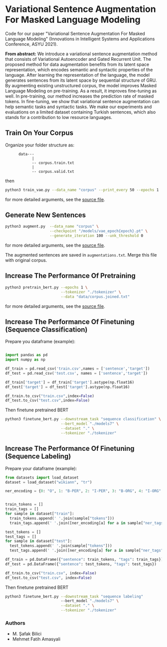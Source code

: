 # Variational Sentence Augmentation For Masked Language Modeling

Code for our paper "Variational Sentence Augmentation For Masked Language Modeling" (Innovations in Intelligent Systems and Applications Conference, ASYU 2021). 

**From abstract:** We introduce a variational sentence augmentation method that consists of Variational Autoencoder and Gated Recurrent Unit. The proposed method for data augmentation benefits from its latent space representation, which encodes semantic and syntactic properties of the language. After learning the representation of the language, the model generates sentences from its latent space by sequential structure of GRU. By augmenting existing unstructured corpus, the model improves Masked Language Modeling on pre-training. As a result, it improves fine-tuning as well. In pre-training, our method increases the prediction rate of masked tokens. In fine-tuning, we show that variational sentence augmentation can help semantic tasks and syntactic tasks. We make our experiments and evaluations on a limited dataset containing Turkish sentences, which also stands for a contribution to low resource languages.

## Train On Your Corpus
Organize your folder structure as:
```
      data---
            |
            -- corpus.train.txt
            |
            -- corpus.valid.txt
```

then
      
```bash
python3 train_vae.py --data_name "corpus" --print_every 50 --epochs 1
```

for more detailed arguments, see the [source file](https://github.com/safakkbilici/Variational-Sentence-Augmentation-For-Masked-Language-Modeling/blob/main/train_vae.py).

## Generate New Sentences

```bash
python3 augment.py  --data_name "corpus" \
                    --checkpoint "/models/vae_epoch{epoch}.pt" \
                    --generate_iteration 100 --unk_threshold 0
```
for more detailed arguments, see the [source file](https://github.com/safakkbilici/Variational-Sentence-Augmentation-For-Masked-Language-Modeling/blob/main/augment.py).

The augmented sentences are saved in ```augmentations.txt```. Merge this file with original corpus.


## Increase The Performance Of Pretraining

```bash
python3 pretrain_bert.py --epochs 1 \
                         --tokenizer "./tokenizer" \
                         --data "data/corpus.joined.txt"
```
for more detailed arguments, see the [source file](https://github.com/safakkbilici/Variational-Sentence-Augmentation-For-Masked-Language-Modeling/blob/main/pretrain_bert.py).

## Increase The Performance Of Finetuning (Sequence Classification)

Prepare you dataframe (example):

```python

import pandas as pd
import numpy as np

df_train = pd.read_csv('train.csv',names = ['sentence','target'])
df_test = pd.read_csv('test.csv', names = ['sentence','target'])

df_train['target'] = df_train['target'].astype(np.float16)
df_test['target'] = df_test['target'].astype(np.float16)

df_train.to_csv("train.csv",index=False)
df_test.to_csv("test.csv",index=False)
```

Then finetune pretrained BERT

```bash
python3 finetune_bert.py --downstream_task "sequence classification" \
                         --bert_model "./models7" \
                         --dataset "." \
                         --tokenizer "./tokenizer"
```
## Increase The Performance Of Finetuning (Sequence Labeling)

Prepare your dataframe (example):

```python
from datasets import load_dataset
dataset = load_dataset("wikiann", "tr")

ner_encoding = {0: "O", 1: "B-PER", 2: "I-PER", 3: "B-ORG", 4: "I-ORG", 5: "B-LOC", 6: "I-LOC"}


train_tokens = []
train_tags = []
for sample in dataset["train"]:
  train_tokens.append(' '.join(sample["tokens"]))
  train_tags.append(' '.join([ner_encoding[a] for a in sample["ner_tags"]]))

test_tokens = []
test_tags = []
for sample in dataset["test"]:
  test_tokens.append(' '.join(sample["tokens"]))
  test_tags.append(' '.join([ner_encoding[a] for a in sample["ner_tags"]]))

df_train = pd.DataFrame({"sentence": train_tokens, "tags": train_tags})
df_test = pd.DataFrame({"sentence": test_tokens, "tags": test_tags})

df_train.to_csv("train.csv", index=False)
df_test.to_csv("test.csv", index=False)
```

Then finetune pretrained BERT

```bash
python3 finetune_bert.py --downstream_task "sequence labeling" 
                         --bert_model "./models7" \
                         --dataset "." \
                         --tokenizer "./tokenizer"
```

### Authors

- M. Şafak Bilici
- Mehmet Fatih Amasyali
